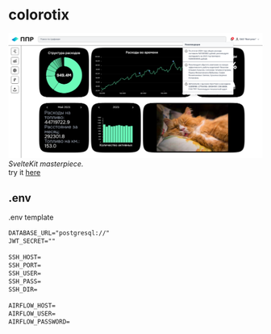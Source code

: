 # colorotix

![](./static/website.png)
*SvelteKit masterpiece.*<br>
try it [here](эврика.великосс.рф)

## .env

.env template

```
DATABASE_URL="postgresql://"
JWT_SECRET=""

SSH_HOST=
SSH_PORT=
SSH_USER=
SSH_PASS=
SSH_DIR=

AIRFLOW_HOST=
AIRFLOW_USER=
AIRFLOW_PASSWORD=
```